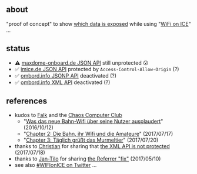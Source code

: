 ## about

"proof of concept" to show [which data is exposed](https://hacker-bastl.github.io/omboard/) while using "[WiFi on ICE](https://inside.bahn.de/wifionice-wlan-ice-login/)" ...

## status

- :warning: [maxdome-onboard.de JSON API](https://skidbladnir.maxdome-onboard.de/api/v1/info/trainenvironmentdata) still unprotected :open_mouth:
- :white_check_mark: [imice.de JSON API](http://portal.imice.de/api1/rs/status) protected by ```Access-Control-Allow-Origin``` (?)
- :white_check_mark: [ombord.info JSONP API](https://www.ombord.info/api/jsonp/position/?callback=console.log) deactivated (?)
- :white_check_mark: [ombord.info XML API](https://www.ombord.info/api/xml/position/) deactivated (?)

## references

- kudos to [Falk](https://twitter.com/Nexus511) and the [Chaos Computer Club](https://twitter.com/chaosupdates/status/886905108419751936)
  - "[Was das neue Bahn-Wifi über seine Nutzer ausplaudert](http://hannover.ccc.de/~nexus/dbwifi/index.html)" (2016/10/12)
  - "[Chapter 2: Die Bahn, ihr Wifi und die Amateure](http://hannover.ccc.de/~nexus/dbwifi/chapter2.html)" (2017/07/17)
  - "[Chapter 3: Täglich grüßt das Murmeltier](http://hannover.ccc.de/~nexus/dbwifi/chapter3.html)" (2017/07/20)
- thanks to [Christian](https://twitter.com/resciscosilenda) for sharing that [the XML API is not protected](https://twitter.com/resciscosilenda/status/887191467629981696) (2017/07/18)
- thanks to [Jan-Tilo](https://twitter.com/jatiki) for sharing [the Referrer "fix"](https://twitter.com/jatiki/status/862360786097893376) (2017/05/10)
- see also [#WIFIonICE on Twitter](https://twitter.com/search?f=tweets&vertical=default&q=%23WIFIonICE) ...

<!--
- see also [Gunter Dueck](https://twitter.com/wilddueck): "[Bahnverspätungen sind nicht Pech, sondern Gier!](https://www.omnisophie.com/dd288-bahnverspaetungen-sind-nicht-pech-sondern-gier-maerz-2017/)"
-->
